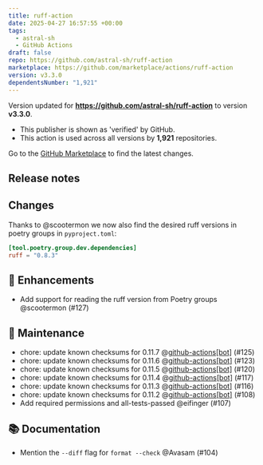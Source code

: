 ```yaml
---
title: ruff-action
date: 2025-04-27 16:57:55 +00:00
tags:
  - astral-sh
  - GitHub Actions
draft: false
repo: https://github.com/astral-sh/ruff-action
marketplace: https://github.com/marketplace/actions/ruff-action
version: v3.3.0
dependentsNumber: "1,921"
---
```



Version updated for **https://github.com/astral-sh/ruff-action** to version **v3.3.0**.
- This publisher is shown as 'verified' by GitHub.
- This action is used across all versions by **1,921** repositories.

Go to the [GitHub Marketplace](https://github.com/marketplace/actions/ruff-action) to find the latest changes.

## Release notes

## Changes

Thanks to @scootermon we now also find the desired ruff versions in poetry groups in `pyproject.toml`:

```toml
[tool.poetry.group.dev.dependencies]
ruff = "0.8.3"
```

## 🚀 Enhancements

- Add support for reading the ruff version from Poetry groups @scootermon (#127)

## 🧰 Maintenance

- chore: update known checksums for 0.11.7 @[github-actions[bot]](https://github.com/apps/github-actions) (#125)
- chore: update known checksums for 0.11.6 @[github-actions[bot]](https://github.com/apps/github-actions) (#123)
- chore: update known checksums for 0.11.5 @[github-actions[bot]](https://github.com/apps/github-actions) (#120)
- chore: update known checksums for 0.11.4 @[github-actions[bot]](https://github.com/apps/github-actions) (#117)
- chore: update known checksums for 0.11.3 @[github-actions[bot]](https://github.com/apps/github-actions) (#116)
- chore: update known checksums for 0.11.2 @[github-actions[bot]](https://github.com/apps/github-actions) (#108)
- Add required permissions and all-tests-passed @eifinger (#107)

## 📚 Documentation

- Mention the `--diff` flag for `format --check` @Avasam (#104)

